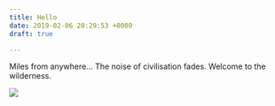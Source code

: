 ```yaml
---
title: Hello
date: 2019-02-06 20:29:53 +0000
draft: true

---
```

Miles from anywhere... The noise of civilisation fades. Welcome to the wilderness.

![](/media/v1549486862/media/nepal.jpg)